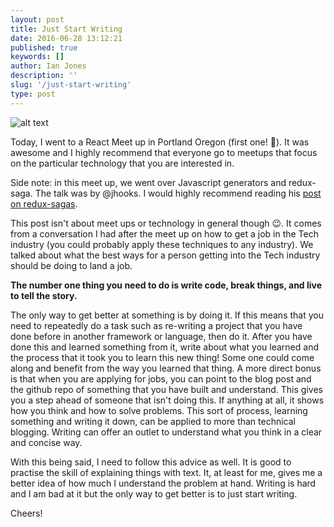 ```yaml
---
layout: post
title: Just Start Writing
date: 2016-06-28 13:12:21
published: true
keywords: []
author: Ian Jones
description: ''
slug: '/just-start-writing'
type: post
---
```


![alt text](../../../../images/blog/nerdlife.jpg 'The Nerd Life')

Today, I went to a React Meet up in Portland Oregon (first one! :confetti_ball:).
It was awesome and I highly recommend that everyone go to meetups that focus on the
particular technology that you are interested in.

Side note: in this meet up, we went over Javascript generators and redux-saga. The talk was by
@jhooks. I would highly recommend reading his [post on redux-sagas](http://joelhooks.com/blog/2016/03/20/build-an-image-gallery-using-redux-saga/).

This post isn't about meet ups or technology in general though :wink:. It comes from a conversation I had after
the meet up on how to get a job in the Tech industry (you could probably apply these techniques to any industry).
We talked about what the best ways for a person getting into the Tech industry should be doing to land a job.

**The number one thing you need to do is write code, break things, and live to tell the story.**

The only way to get better at something is by doing it. If this means that you need to repeatedly do a task such as
re-writing a project that you have done before in another framework or language, then do it. After you have done this and learned something from it,
write about what you learned and the process that it took you to learn this new thing! Some one could come along
and benefit from the way you learned that thing. A more direct bonus is that when you are applying for jobs, you can
point to the blog post and the github repo of something that you have built and understand. This gives you a
step ahead of someone that isn't doing this. If anything at all, it shows how you think and how to solve problems.
This sort of process, learning something and writing it down, can be applied to more than technical blogging. Writing
can offer an outlet to understand what you think in a clear and concise way.

With this being said, I need to follow this advice as well. It is good to practise the skill of explaining things with
text. It, at least for me, gives me a better idea of how much I understand the problem at hand. Writing is hard and
I am bad at it but the only way to get better is to just start writing.

Cheers!
